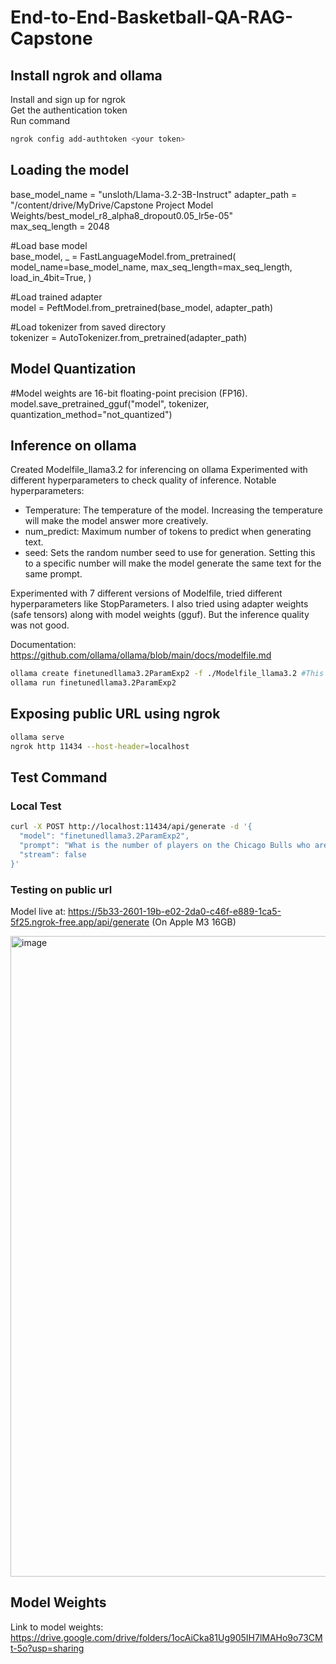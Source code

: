 # End-to-End-Basketball-QA-RAG-Capstone
## Install ngrok and ollama
Install and sign up for ngrok <br>
Get the authentication token <br>
Run command
```bash
ngrok config add-authtoken <your token>
```

## Loading the model
base_model_name = "unsloth/Llama-3.2-3B-Instruct"
adapter_path = "/content/drive/MyDrive/Capstone Project Model Weights/best_model_r8_alpha8_dropout0.05_lr5e-05"  
max_seq_length = 2048

#Load base model<br>
base_model, _ = FastLanguageModel.from_pretrained(
    model_name=base_model_name,
    max_seq_length=max_seq_length,
    load_in_4bit=True,
)

#Load trained adapter<br>
model = PeftModel.from_pretrained(base_model, adapter_path)

#Load tokenizer from saved directory<br>
tokenizer = AutoTokenizer.from_pretrained(adapter_path)

## Model Quantization
#Model weights are 16-bit floating-point precision (FP16).<br>
model.save_pretrained_gguf("model", tokenizer, quantization_method="not_quantized")


## Inference on ollama

Created Modelfile_llama3.2 for inferencing on ollama
Experimented with different hyperparameters to check quality of inference.
Notable hyperparameters:
- Temperature: The temperature of the model. Increasing the temperature will make the model answer more creatively.
- num_predict: Maximum number of tokens to predict when generating text.
- seed: Sets the random number seed to use for generation. Setting this to a specific number will make the model generate the same text for the same prompt.

Experimented with 7 different versions of Modelfile, tried different hyperparameters like StopParameters. I also tried using adapter weights (safe tensors) along with model weights (gguf). But the inference quality was not good.

Documentation: https://github.com/ollama/ollama/blob/main/docs/modelfile.md

```bash
ollama create finetunedllama3.2ParamExp2 -f ./Modelfile_llama3.2 #This command is used for Model registration. Ollama increases the file size during this process. So the model will need more GPU memory than its GGUF size.
ollama run finetunedllama3.2ParamExp2
```
## Exposing public URL using ngrok
```bash
ollama serve
ngrok http 11434 --host-header=localhost
```

## Test Command
### Local Test
```bash
curl -X POST http://localhost:11434/api/generate -d '{
  "model": "finetunedllama3.2ParamExp2",
  "prompt": "What is the number of players on the Chicago Bulls who are 25 years old or younger?",
  "stream": false
}'
```
### Testing on public url
Model live at: https://5b33-2601-19b-e02-2da0-c46f-e889-1ca5-5f25.ngrok-free.app/api/generate (On Apple M3 16GB)

<img width="1025" alt="image" src="https://github.com/user-attachments/assets/9c6eaf90-5597-48bb-a76d-15cfb78a9127" />

## Model Weights
Link to model weights: https://drive.google.com/drive/folders/1ocAiCka81Ug905IH7lMAHo9o73CMt-5o?usp=sharing



